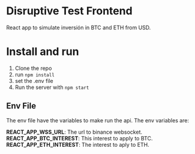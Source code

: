 # Disruptive Test Frontend
React app to simulate inversión in BTC and ETH from USD.

# Install and run

1. Clone the repo
2. run `npm install` 
3. set the .env file
4. Run the server with `npm start`

## Env File

The env file have the variables to make run the api. The env variables are: 

**REACT_APP_WSS_URL**: The url to binance websocket.
**REACT_APP_BTC_INTEREST**: This interest to apply to BTC.
**REACT_APP_ETH_INTEREST**: The interest to aply to ETH.
